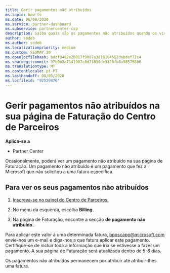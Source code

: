 ```yaml
---
title: Gerir pagamentos não atribuídos
ms.topic: how-to
ms.date: 06/08/2020
ms.service: partner-dashboard
ms.subservice: partnercenter-csp
description: Saiba quais são os pagamentos não atribuídos quando os vir na sua página de Faturação do Centro de Parceiros. Saiba também como aplicá-las nas suas faturas.
author: sodeb
ms.author: sodeb
ms.localizationpriority: medium
ms.custom: SEOMAY.20
ms.openlocfilehash: bddf0482e20817f9087a3610104652dabdef72c4
ms.sourcegitcommit: 37b0b2a7141907c8d21839de3128fb8a98575886
ms.translationtype: MT
ms.contentlocale: pt-PT
ms.lasthandoff: 08/05/2020
ms.locfileid: "92529476"
---
```

# <a name="manage-unallocated-payments-on-your-partner-center-billing-page"></a>Gerir pagamentos não atribuídos na sua página de Faturação do Centro de Parceiros

**Aplica-se a**

- Partner Center

Ocasionalmente, poderá ver um pagamento não atribuído na sua página de Faturação. Um pagamento não atribuído é um pagamento que fez à Microsoft que não solicitou a uma fatura específica.

## <a name="to-view-your-unallocated-payments"></a>Para ver os seus pagamentos não atribuídos

1. [Inscreva-se no painel do Centro de Parceiros.](https://partner.microsoft.com/dashboard/home)

2. No menu da esquerda, escolha **Billing.**

3. Na página de Faturação, encontre a secção **de pagamento não atribuído.** 

Para aplicar este valor a uma determinada fatura, bposcapp@microsoft.com envie-nos um e-mail e diga-nos a que fatura aplicar este pagamento. Certifique-se de incluir toda a informação que iria se estivesse a fazer um pagamento. A sua página de Faturação será atualizada dentro de 5-6 dias. 

Os pagamentos não atribuídos permanecem por atribuir até atribuir-lhes uma fatura. 
